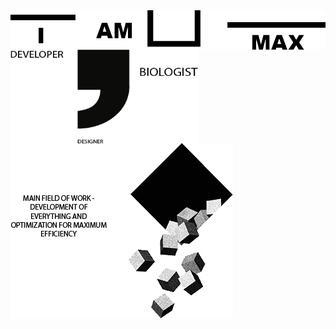 <img align="center" src="https://github.com/MaxBezs/MaxBezs/blob/main/headmain.png" alt="I AM MAX">

<img align="left" width="300" height="150" src="https://github.com/MaxBezs/MaxBezs/blob/main/mainsphere.png" alt="My sphere">
<img src="https://github.com/MaxBezs/MaxBezs/blob/main/mainidea.png" alt="The main Ideas">
